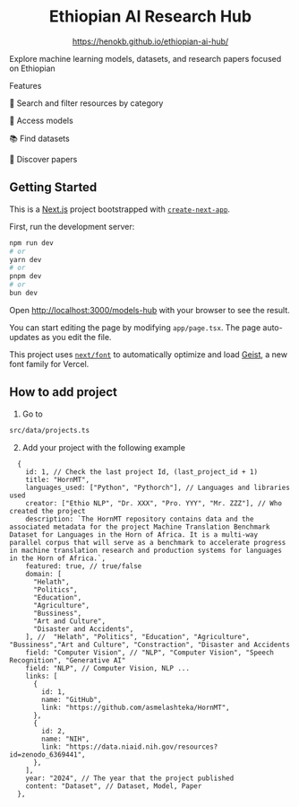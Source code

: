 <div align="center">

# Ethiopian AI Research Hub

https://henokb.github.io/ethiopian-ai-hub/

</div>

Explore machine learning models, datasets, and research papers focused on Ethiopian 


Features

🔎 Search and filter resources by category

🧠 Access models 

📚 Find datasets 

📄 Discover papers 

## Getting Started

This is a [Next.js](https://nextjs.org) project bootstrapped with [`create-next-app`](https://nextjs.org/docs/app/api-reference/cli/create-next-app).


First, run the development server:

```bash
npm run dev
# or
yarn dev
# or
pnpm dev
# or
bun dev
```

Open [http://localhost:3000/models-hub](http://localhost:3000/models-hub) with your browser to see the result.

You can start editing the page by modifying `app/page.tsx`. The page auto-updates as you edit the file.

This project uses [`next/font`](https://nextjs.org/docs/app/building-your-application/optimizing/fonts) to automatically optimize and load [Geist](https://vercel.com/font), a new font family for Vercel.

## How to add project

1. Go to

```bash
src/data/projects.ts
```

2. Add your project with the following example

```
  {
    id: 1, // Check the last project Id, (last_project_id + 1)
    title: "HornMT",
    languages_used: ["Python", "Pythorch"], // Languages and libraries used
    creator: ["Ethio NLP", "Dr. XXX", "Pro. YYY", "Mr. ZZZ"], // Who created the project
    description: `The HornMT repository contains data and the associated metadata for the project Machine Translation Benchmark Dataset for Languages in the Horn of Africa. It is a multi-way parallel corpus that will serve as a benchmark to accelerate progress in machine translation research and production systems for languages in the Horn of Africa.`,
    featured: true, // true/false
    domain: [
      "Helath",
      "Politics",
      "Education",
      "Agriculture",
      "Bussiness",
      "Art and Culture",
      "Disaster and Accidents",
    ], //  "Helath", "Politics", "Education", "Agriculture", "Bussiness","Art and Culture", "Constraction", "Disaster and Accidents
    field: "Computer Vision", // "NLP", "Computer Vision", "Speech Recognition", "Generative AI"
    field: "NLP", // Computer Vision, NLP ...
    links: [
      {
        id: 1,
        name: "GitHub",
        link: "https://github.com/asmelashteka/HornMT",
      },
      {
        id: 2,
        name: "NIH",
        link: "https://data.niaid.nih.gov/resources?id=zenodo_6369441",
      },
    ],
    year: "2024", // The year that the project published
    content: "Dataset", // Dataset, Model, Paper
  },
```

